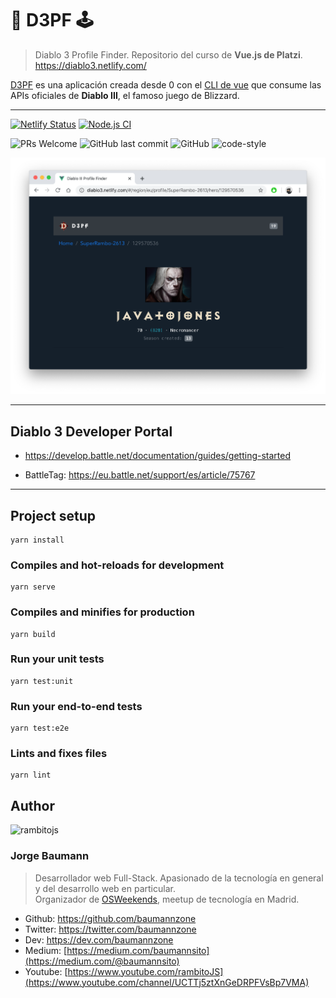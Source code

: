 # 👾 D3PF 🕹
> Diablo 3 Profile Finder. Repositorio del curso de **Vue.js de Platzi**. https://diablo3.netlify.com/

[D3PF](https://diablo3.netlify.com/) es una aplicación creada desde 0 con el [CLI de vue](https://cli.vuejs.org/) que consume las APIs oficiales de **Diablo III**, el famoso juego de Blizzard.

---


[![Netlify Status](https://api.netlify.com/api/v1/badges/9157d0d0-2fb7-42ad-9d89-9ebe7d077f9b/deploy-status)](https://app.netlify.com/sites/diablo3/deploys)
[![Node.js CI](https://github.com/baumannzone/diablo3-vue-platzi/workflows/Node.js%20CI/badge.svg)](https://github.com/baumannzone/diablo3-vue-platzi/actions)

![PRs Welcome](https://img.shields.io/badge/PRs-welcome-brightgreen.svg)
![GitHub last commit](https://img.shields.io/github/last-commit/baumannzone/diablo3-vue-platzi)
![GitHub](https://img.shields.io/github/license/baumannzone/diablo3-vue-platzi?color=blue)
![code-style](https://img.shields.io/badge/code%20style-standard-yellow)

![D3PF](assets/main.png)

---

## Diablo 3 Developer Portal
- https://develop.battle.net/documentation/guides/getting-started

- BattleTag: https://eu.battle.net/support/es/article/75767

---

## Project setup
```
yarn install
```

### Compiles and hot-reloads for development
```
yarn serve
```

### Compiles and minifies for production
```
yarn build
```

### Run your unit tests
```
yarn test:unit
```

### Run your end-to-end tests
```
yarn test:e2e
```

### Lints and fixes files
```
yarn lint
```



## Author

![rambitojs](https://res.cloudinary.com/practicaldev/image/fetch/s--Bggcc0Sf--/c_limit%2Cf_auto%2Cfl_progressive%2Cq_auto%2Cw_880/https://thepracticaldev.s3.amazonaws.com/i/we78jp2ozy8iv8i7di95.png)

### Jorge Baumann
> Desarrollador web Full-Stack. Apasionado de la tecnología en general y del desarrollo web en particular.  
Organizador de [OSWeekends](https://www.meetup.com/es-ES/Open-Source-Weekends), meetup de tecnología en Madrid.

- Github: https://github.com/baumannzone
- Twitter: https://twitter.com/baumannzone
- Dev: https://dev.com/baumannzone
- Medium: [https://medium.com/baumannsito](https://medium.com/@baumannsito)
- Youtube: [https://www.youtube.com/rambitoJS](https://www.youtube.com/channel/UCTTj5ztXnGeDRPFVsBp7VMA)
